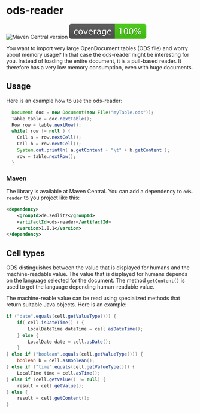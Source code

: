 # ods-reader

![Maven Central version](https://img.shields.io/maven-central/v/de.zedlitz/ods-reader)
![Coverage](.github/badges/jacoco.svg)

You want to import very large OpenDocument tables (ODS file) and worry about memory usage? In that case the ods-reader might be interesting for you. Instead of loading the entire document, it is a pull-based reader. It therefore has a very low memory consumption, even with huge documents.

## Usage
Here is an example how to use the ods-reader:
```java
  Document doc = new Document(new File("myTable.ods"));
  Table table = doc.nextTable();
  Row row = table.nextRow();
  while( row != null ) {
    Cell a = row.nextCell();
    Cell b = row.nextCell();
    System.out.println( a.getContent + "\t" + b.getContent );
    row = table.nextRow();
  }
```

### Maven 

The library is available at Maven Central. You can add a dependency to `ods-reader` to you project like this:

```xml
<dependency>
    <groupId>de.zedlitz</groupId>
    <artifactId>ods-reader</artifactId>
    <version>1.0.1</version>
</dependency>
```

## Cell types

ODS distinguishes between the value that is displayed for humans and the machine-readable value. The value that is displayed for humans depends on the language selected for the document. The method `getContent()` is used to get the language depending human-readable value.

The machine-reable value can be read using specialized methods that return suitable Java objects. Here is an example:

```java
if ("date".equals(cell.getValueType())) {
    if( cell.isDateTime() ) {
        LocalDateTime dateTime = cell.asDateTime();
    } else {
        LocalDate date = cell.asDate();
    }
} else if ("boolean".equals(cell.getValueType())) {
    boolean b = cell.asBoolean();
} else if ("time".equals(cell.getValueType())) {
    LocalTime time = cell.asTime();
} else if (cell.getValue() != null) {
    result = cell.getValue();
} else {
    result = cell.getContent();
}
```
